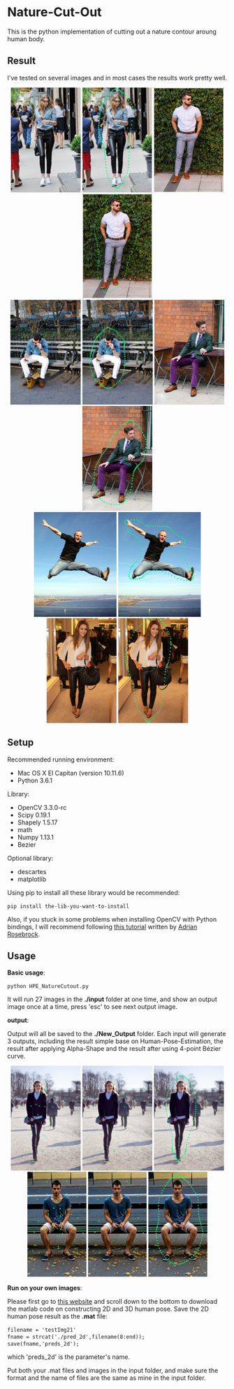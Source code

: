# Nature-Cut-Out

This is the python implementation of cutting out a nature contour aroung human body.

## Result

I've tested on several images and in most cases the results work pretty well.

<div align="center">
<img src="./input/testImg8.jpg" height="240px">
<img src="./output/8_Bezier_modified_contour.jpg" height="240px">
<img src="./input/testImg11.jpg" height="240px">
<img src="./output/11_Bezier_modified_contour.jpg" height="240px">
</div>

<div align="center">
<img src="./input/testImg13.jpg" height="240px">
<img src="./output/13_Bezier_modified_contour.jpg" height="240px">
<img src="./input/testImg19.jpg" height="240px">
<img src="./output/19_Bezier_modified_contour.jpg" height="240px">
</div>

<div align="center">
<img src="./input/testImg23.jpg" height="240px">
<img src="./output/23_Bezier_modified_contour.jpg" height="240px">
<img src="./input/testImg9.jpg" height="240px">
<img src="./output/9_Bezier_modified_contour.jpg" height="240px">
</div>

## Setup

Recommended running environment:
* Mac OS X El Capitan (version 10.11.6) 
* Python 3.6.1

Library:
* OpenCV 3.3.0-rc
* Scipy 0.19.1
* Shapely 1.5.17
* math
* Numpy 1.13.1
* Bezier

Optional library:
* descartes
* matplotlib

Using pip to install all these library would be recommended:
```
pip install the-lib-you-want-to-install
```
Also, if you stuck in some problems when installing OpenCV with Python bindings, I will recommend following [this tutorial](http://www.pyimagesearch.com/2016/12/05/macos-install-opencv-3-and-python-3-5/) written by [Adrian Rosebrock](http://www.pyimagesearch.com/author/adrian/).

## Usage
**Basic usage**:
```
python HPE_NatureCutout.py
```
It will run 27 images in the **./input** folder at one time, and show an output image once at a time, press 'esc' to see next output image.

**output**:

Output will all be saved to the **./New_Output** folder. Each input will generate 3 outputs, including the result simple base on Human-Pose-Estimation, the result after applying Alpha-Shape and the result after using 4-point Bézier curve.

<div align="center">
<img src="./output/7_Base_On_HPE.jpg" height="240px">
<img src="./output/7_Alpha_Shape_modified_contour.jpg" height="240px">
<img src="./output/7_Bezier_modified_contour.jpg" height="240px">
</div>
<div align="center">
<img src="./output/20_Base_On_HPE.jpg" height="240px">
<img src="./output/20_Alpha_Shape_modified_contour.jpg" height="240px">
<img src="./output/20_Bezier_modified_contour.jpg" height="240px">
</div>

**Run on your own images**:

Please first go to [this website](https://fling.seas.upenn.edu/~xiaowz/dynamic/wordpress/shapeconvex/) and scroll down to the bottom to download the matlab code on constructing 2D and 3D human pose. Save the 2D human pose result as the **.mat** file:
```
filename = 'testImg21'
fname = strcat('./pred_2d',filename(8:end));
save(fname,'preds_2d');
```
which 'preds_2d' is the parameter's name.

Put both your .mat files and images in the input folder, and make sure the format and the name of files are the same as mine in the input folder. 
